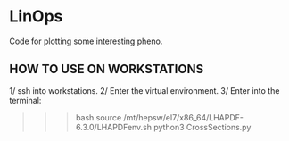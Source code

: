 # LinOps
Code for plotting some interesting pheno.

## HOW TO USE ON WORKSTATIONS
1/ ssh into workstations.
2/ Enter the virtual environment.
3/ Enter into the terminal:
>>> bash
>>> source /mt/hepsw/el7/x86_64/LHAPDF-6.3.0/LHAPDFenv.sh
>>> python3 CrossSections.py
